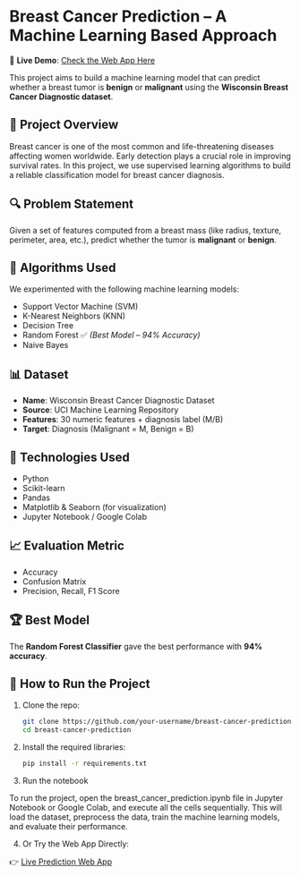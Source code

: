 # Breast Cancer Prediction – A Machine Learning Based Approach
🔗 **Live Demo**: [Check the Web App Here](https://guna00-breast-cancer-prediction.hf.space)

This project aims to build a machine learning model that can predict whether a breast tumor is **benign** or **malignant** using the **Wisconsin Breast Cancer Diagnostic dataset**.

## 📌 Project Overview

Breast cancer is one of the most common and life-threatening diseases affecting women worldwide. Early detection plays a crucial role in improving survival rates. In this project, we use supervised learning algorithms to build a reliable classification model for breast cancer diagnosis.

## 🔍 Problem Statement

Given a set of features computed from a breast mass (like radius, texture, perimeter, area, etc.), predict whether the tumor is **malignant** or **benign**.

## 🧠 Algorithms Used

We experimented with the following machine learning models:

- Support Vector Machine (SVM)
- K-Nearest Neighbors (KNN)
- Decision Tree
- Random Forest ✅ *(Best Model – 94% Accuracy)*
- Naive Bayes

## 📊 Dataset

- **Name**: Wisconsin Breast Cancer Diagnostic Dataset  
- **Source**: UCI Machine Learning Repository  
- **Features**: 30 numeric features + diagnosis label (M/B)  
- **Target**: Diagnosis (Malignant = M, Benign = B)

## 🔧 Technologies Used

- Python  
- Scikit-learn  
- Pandas  
- Matplotlib & Seaborn (for visualization)  
- Jupyter Notebook / Google Colab

## 📈 Evaluation Metric

- Accuracy  
- Confusion Matrix  
- Precision, Recall, F1 Score

## 🏆 Best Model

The **Random Forest Classifier** gave the best performance with **94% accuracy**.

## 🚀 How to Run the Project

1. Clone the repo:
   ```bash
   git clone https://github.com/your-username/breast-cancer-prediction.git
   cd breast-cancer-prediction
2. Install the required libraries:
   ```bash
   pip install -r requirements.txt

3. Run the notebook

To run the project, open the      breast_cancer_prediction.ipynb file in Jupyter Notebook or Google Colab, and execute all the cells sequentially. This will load the dataset, preprocess the data, train the machine learning models, and evaluate their performance.

4. Or Try the Web App Directly:

👉 [Live Prediction Web App](https://breastcancer-inference-ai.streamlit.app/)



